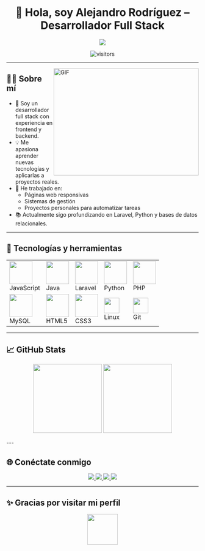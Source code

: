<h1 align="center"> 👋 Hola, soy Alejandro Rodríguez – Desarrollador Full Stack </h1>

<p align="center">
  <a href="https://github.com/Alejandro11r">
    <img src="https://readme-typing-svg.herokuapp.com/?lines=Full+Stack+Developer;+JavaScript,+Java,+Laravel,+Python,+PHP,+MySQL,+HTML5,+CSS3,+Linux,+Git;Apasionado+por+crear+y+aprender+continuamente;&font=Fira+Code&center=true&width=900&height=45&color=58a6ff&vCenter=true&size=22">
  </a>
</p>
<p align="center">
  <img src="https://visitor-badge.laobi.icu/badge?page_id=Alejandro11r.Alejandro11r" alt="visitors" />
</p>

---

<img align="right" alt="GIF" src="https://media.giphy.com/media/qgQUggAC3Pfv687qPC/giphy.gif" width="380px" height="280px" />

## 🧑‍💻 Sobre mí

- 💼 Soy un desarrollador full stack con experiencia en frontend y backend.
- 💡 Me apasiona aprender nuevas tecnologías y aplicarlas a proyectos reales.
- 🔧 He trabajado en:
  - Páginas web responsivas
  - Sistemas de gestión
  - Proyectos personales para automatizar tareas
- 📚 Actualmente sigo profundizando en Laravel, Python y bases de datos relacionales.

---

## 🚀 Tecnologías y herramientas

<table>
    <tr>
      <td><img src="https://cdn.iconscout.com/icon/free/png-256/javascript-1-225993.png" width="60" /><br>JavaScript</td>
      <td><img src="https://cdn.iconscout.com/icon/free/png-256/java-59-1174952.png" width="60" /><br>Java</td>
      <td><img src="https://cdn.iconscout.com/icon/free/png-256/laravel-3-1175147.png" width="60" /><br>Laravel</td>
      <td><img src="https://cdn.iconscout.com/icon/free/png-256/python-2-226051.png" width="60"/><br>Python</td>
      <td><img src="https://cdn.iconscout.com/icon/free/png-256/php-2752101-2284918.png" width="60" /><br>PHP</td>
    </tr>
    <tr>
      <td><img src="https://cdn.iconscout.com/icon/free/png-256/mysql-3521596-2945040.png" width="60" /><br>MySQL</td>
      <td><img src="https://cdn.iconscout.com/icon/free/png-256/html5-40-1175193.png" width="60" /><br>HTML5</td>
      <td><img src="https://cdn.iconscout.com/icon/free/png-256/css3-11-1175239.png" width="60" /><br>CSS3</td>
      <td><img src="https://img.shields.io/badge/Linux-FCC624?style=for-the-badge&logo=linux&logoColor=black" height="40"/><br>Linux</td>
      <td><img src="https://img.shields.io/badge/git-%23F05033.svg?style=for-the-badge&logo=git&logoColor=white" height="40"/><br>Git</td>
    </tr>
  </table>
</p>


---

## 📈 GitHub Stats

<p align="center">
  <img height="180em" src="https://github-readme-stats.vercel.app/api?username=Alejandro11r&show_icons=true&theme=tokyonight&count_private=true" />
  <img height="180em" src="https://github-readme-stats.vercel.app/api/top-langs/?username=Alejandro11r&layout=compact&theme=tokyonight&langs_count=8" />
</p>
---

## 🌐 Conéctate conmigo

<p align="center">
  <a href="https://github.com/Alejandro11r" target="_blank">
    <img src="https://img.icons8.com/doodle/40/github--v1.png" />
  </a>
  <a href="https://www.instagram.com/alejo_________7?igsh=ejJlb3ZhN3dmb3l1" target="_blank">
    <img src="https://img.icons8.com/doodle/40/instagram-new--v2.png" />
  </a>
  <a href="https://www.facebook.com/share/1785WAcWsu/" target="_blank">
    <img src="https://img.icons8.com/doodle/40/facebook-new.png" />
  </a>
  <a href="www.linkedin.com/in/hugo-rodriguez-08b59b323" target="_blank">
    <img src="https://img.icons8.com/doodle/40/linkedin--v2.png" />
  </a>
</p>

---

## ✨ Gracias por visitar mi perfil

<p align="center">
  <img src="https://media.giphy.com/media/iY8CRBdQXODJSCERIr/giphy.gif" width="80" height="80">
</p>
